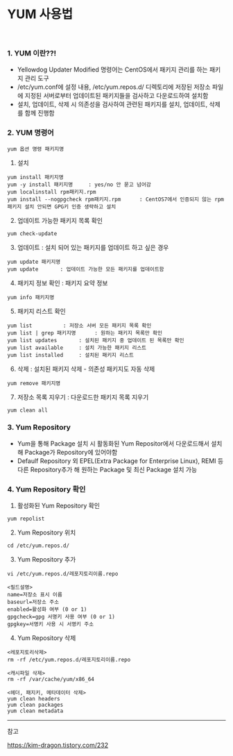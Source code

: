 # YUM 사용법
<br>

### 1. YUM 이란??!
- Yellowdog Updater Modified 명령어는 CentOS에서 패키지 관리를 하는 패키지 관리 도구 
- /etc/yum.conf에 설정 내용,  /etc/yum.repos.d/ 디렉토리에 저장된 저장소 파일에 지정된 서버로부터 업데이트된 패키지들을 검사하고 다운로드하여 설치함
- 설치, 업데이트, 삭제 시 의존성을 검사하여 관련된 패키지를 설치, 업데이트, 삭제를 함께 진행함 

### 2. YUM 명령어 

```plaintext
yum 옵션 명령 패키지명
```


1. 설치
```plaintext
yum install 패키지명
yum -y install 패키지명     : yes/no 안 묻고 넘어감
yum localinstall rpm패키지.rpm    
yum install --nogpgcheck rpm패키지.rpm      : CentOS7에서 인증되지 않는 rpm 패키지 설치 안되면 GPG키 인증 생략하고 설치
```

2. 업데이트 가능한 패키지 목록 확인
```plaintext
yum check-update
```


3. 업데이트 : 설치 되어 있는 패키지를 업데이트 하고 싶은 경우
```plaintext
yum update 패키지명
yum update       : 업데이트 가능한 모든 패키지를 업데이트함
```

4. 패키지 정보 확인 : 패키지 요약 정보 
```plaintext
yum info 패키지명
```

5. 패키지 리스트 확인 
```plaintext
yum list          : 저장소 서버 모든 패키지 목록 확인
yum list | grep 패키지명      : 원하는 패키지 목록만 확인 
yum list updates       : 설치된 패키지 중 업데이트 된 목록만 확인
yum list available     : 설치 가능한 패키지 리스트
yum list installed     : 설치된 패키지 리스트 
```

6. 삭제 : 설치된 패키지 삭제 - 의존성 패키지도 자동 삭제 
```plaintext
yum remove 패키지명 
```

7. 저장소 목록 지우기 : 다운로드한 패키지 목록 지우기
```plaintext
yum clean all    
```


### 3. Yum  Repository
- Yum을 통해 Package 설치 시 활동화된 Yum Repositor에서 다운로드해서 설치해 Package가 Repository에 있어야함 
- Defaulf Repository 외 EPEL(Extra Package for Enterprise Linux), REMI 등 다른 Repository추가 해 원하는 Package 및 최신 Package 설치 가능 


### 4. Yum Repository 확인

1. 활성화된 Yum Repository 확인
```plaintext
yum repolist    
```

2. Yum Repository 위치
```plaintext
cd /etc/yum.repos.d/
```

3. Yum Repository 추가

```plaintext
vi /etc/yum.repos.d/레포지토리이름.repo  

<필드설명>
name=저장소 표시 이름
baseurl=저장소 주소
enabled=활성화 여부 (0 or 1)
gpgcheck=gpg 서명키 사용 여부 (0 or 1)
gpgkey=서명키 사용 시 서명키 주소
```

4. Yum Repository 삭제
```plaintext
<레포지토리삭제>
rm -rf /etc/yum.repos.d/레포지토리이름.repo

<캐시파일 삭제>
rm -rf /var/cache/yum/x86_64

<헤더, 패지키, 메타데이터 삭제>
yum clean headers
yum clean packages
yum clean metadata
```


----------------------------------------------------------
참고

https://kim-dragon.tistory.com/232

